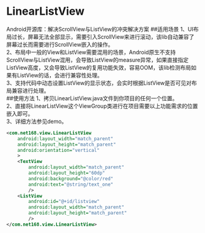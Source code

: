 # LinearListView
Android开源库：解决ScrollView与ListView的冲突解决方案
##适用场景
1、UI布局过长，屏幕无法全部显示，需要引入ScrollView来进行滚动，该lib自动兼容了屏幕过长而需要进行ScrollView嵌入的操作。
<br>
2、布局中一般的View和ListView需要混用的场景，Android原生不支持ScrollView与ListView混用，会导致ListView的measure异常，如果直接指定ListView高度，又会导致ListView的复用功能失效，容易OOM，该lib检测布局如果有ListView的话，会进行兼容性处理。
<br>
3、支持代码中动态设置ListView的显示状态，会实时根据ListView是否可见对布局兼容进行处理。<br>
##使用方法
1、拷贝LinearListView.java文件到你项目的任何一个位置。
<br>
2、直接将LinearListView这个ViewGroup类进行在项目需要以上功能需求的位置嵌入即可。
<br>
3、详细方法参见demo。<br>
```xml
<com.net168.view.LinearListView 
    android:layout_width="match_parent"
    android:layout_height="match_parent"
    android:orientation="vertical"
    >
    <TextView
        android:layout_width="match_parent"
        android:layout_height="60dp"
        android:background="@color/red"
        android:text="@string/text_one"
        />
    <ListView
        android:id="@+id/listview"
        android:layout_width="match_parent"
        android:layout_height="match_parent"
        />
</com.net168.view.LinearListView>
```
